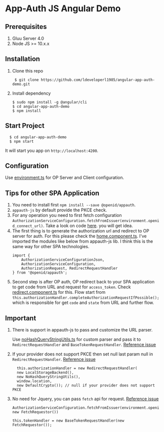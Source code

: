 # App-Auth JS Angular Demo

## Prerequisites
1. Gluu Server 4.0
1. Node JS >= 10.x.x

## Installation
1. Clone this repo

        $ git clone https://github.com/ldeveloperl1985/angular-app-auth-demo.git

1. Install dependency

       $ sudo npm install -g @angular/cli
       $ cd angular-app-auth-demo
       $ npm install

## Start Project

      $ cd angular-app-auth-demo
      $ npm start

It will start you app on `http://localhost:4200`.

## Configuration

Use [environment.ts](https://github.com/ldeveloperl1985/angular-app-auth-demo/blob/master/src/environments/environment.ts) for OP Server and Client configuration.

## Tips for other SPA Application

1. You need to install first `npm install --save @openid/appauth`.
1. `appauth-js` by default provide the PKCE check.
1. For any operation you need to first fetch configuration `AuthorizationServiceConfiguration.fetchFromIssuer(environment.openid_connect_url)`. Take a look on code [here](https://github.com/ldeveloperl1985/angular-app-auth-demo/blob/master/src/app/home/home.component.ts#L27). you will get idea.
1. The first thing is to generate the authorization url and redirect to OP server for auth. For this please check the [home.component.ts](https://github.com/ldeveloperl1985/angular-app-auth-demo/blob/master/src/app/home/home.component.ts). 
     I've imported the modules like below from appauth-js lib. I think this is the same way for other SPA technologies.
     ```
     import {
         AuthorizationServiceConfigurationJson,
         AuthorizationServiceConfiguration,
         AuthorizationRequest, RedirectRequestHandler
     } from '@openid/appauth';
     ```
1. Second step is after OP auth, OP redirect back to your SPA application to get code from URL and request for `access_token`.
      Check [redirect.component.ts](https://github.com/ldeveloperl1985/angular-app-auth-demo/blob/master/src/app/redirect/redirect.component.ts) for this. 
      Flow start from `this.authorizationHandler.completeAuthorizationRequestIfPossible();` which is responsible for get `code` and `state` from URL and further flow.

## Important

1. There is support in appauth-js to pass and customize the URL parser.

   Use [noHashQueryStringUtils.ts](https://github.com/ldeveloperl1985/angular-app-auth-demo/blob/master/src/app/noHashQueryStringUtils.ts) for custom parser and pass it to `RedirectRequestHandler` and `BaseTokenRequestHandler`. [Reference issue](https://github.com/openid/AppAuth-JS/issues/98)

2. If your provider does not support PKCE then set null last param null in `RedirectRequestHandler`. [Reference issue](https://github.com/openid/AppAuth-JS/issues/98)

   ```
     this.authorizationHandler = new RedirectRequestHandler(
     new LocalStorageBackend(),
     new NoHashQueryStringUtils(), 
     window.location,
     new DefaultCrypto()); // null if your provider does not support PKCE
   ```

3. No need for Jquery, you can pass `fetch` api for request. [Reference issue](https://github.com/openid/AppAuth-JS/issues/100)

   ```
   AuthorizationServiceConfiguration.fetchFromIssuer(environment.openid_connect_url, new FetchRequestor())
   
   this.tokenHandler = new BaseTokenRequestHandler(new FetchRequestor());
   ```
